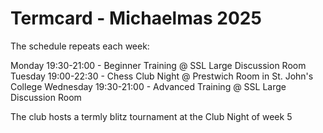 # Termcard - Michaelmas 2025

The schedule repeats each week:

Monday 19:30-21:00 - Beginner Training @ SSL Large Discussion Room
Tuesday 19:00-22:30 - Chess Club Night @ Prestwich Room in St. John's College
Wednesday 19:30-21:00 - Advanced Training @ SSL Large Discussion Room

The club hosts a termly blitz tournament at the Club Night of week 5
